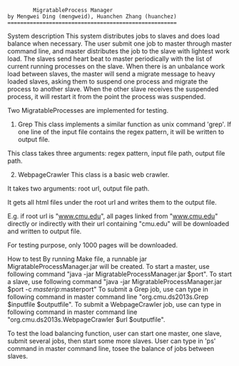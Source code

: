			MigratableProcess Manager
	by Mengwei Ding (mengweid), Huanchen Zhang (huanchez)
	=====================================================

System description
This system distributes jobs to slaves and does load balance when necessary. The user submit one job to master through master command line, and master distributes the job to the slave with lightest work load. The slaves send heart beat to master periodically with the list of current running processes on the slave. When there is an unbalance work load between slaves, the master will send a migrate message to heavy loaded slaves, asking them to suspend one process and migrate the process to another slave. When the other slave receives the suspended process, it will restart it from the point the process was suspended.

Two MigratableProcesses are implemented for testing.
1) Grep
This class implements a similar function as unix command 'grep'. If one line 
of the input file contains the regex pattern, it will be written to output file.

This class takes three arguments: regex pattern, input file path, output file path.

2) WebpageCrawler
This class is a basic web crawler.

It takes two arguments: root url, output file path.

It gets all html files under the root url and writes them to the output file.

E.g. if root url is "www.cmu.edu", all pages linked from "www.cmu.edu" directly or 
indirectly with their url containing "cmu.edu" will be downloaded and written to output file.

For testing purpose, only 1000 pages will be downloaded.

How to test
By running Make file, a runnable jar MigratableProcessManager.jar will be created.
To start a master, use following command "java -jar MigratableProcessManager.jar $port".
To start a slave, use following command "java -jar MigratableProcessManager.jar $port -c $masterip:$masterport"
To submit a Grep job, use can type in following command in master command line "org.cmu.ds2013s.Grep $inputfile $outputfile".
To submit a WebpageCrawler job, use can type in following command in master command line "org.cmu.ds2013s.WebpageCrawler $url $outputfile".

To test the load balancing function, user can start one master, one slave, submit several jobs, 
then start some more slaves. User can type in 'ps' command in master command line, tosee the 
balance of jobs between slaves.
